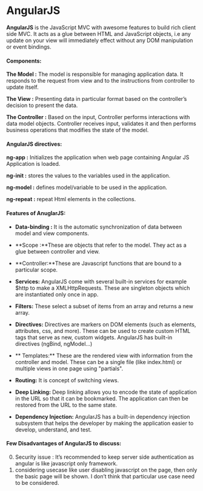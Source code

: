 # AngularJS

**AngularJS** is the JavaScript MVC with awesome features to build rich client side MVC. It acts as a glue between HTML and JavaScript objects, i.e any update on your view will immediately effect without any DOM manipulation or event bindings.

#### Components:

**The Model :**
The model is responsible for managing application data. It responds to the request from view and to the instructions from controller to update itself.

**The View :**
Presenting data in particular format based on the controller’s decision to present the data.

**The Controller :**
Based on the input, Controller performs interactions with data model objects. Controller receives input, validates it and then performs business operations that modifies the state of the model.

#### AngularJS directives:

**ng-app :** Initializes the application when web page containing Angular JS Application is loaded.

**ng-init :** stores the values to the variables used in the application.

**ng-model :** defines model/variable to be used in the application.

**ng-repeat :** repeat Html elements in the collections.

#### Features of AnuglarJS:

- **Data-binding :** It is the automatic synchronization of data between model and view components.
- **Scope :**These are objects that refer to the model. They act as a glue between controller and view.
- **Controller:**These are Javascript functions that are bound to a particular scope.
- **Services:** AngularJS come with several built-in services for example $http to make a XMLHttpRequests. These are singleton objects which are instantiated only once in app.

- **Filters:** These select a subset of items from an array and returns a new array.
- **Directives:** Directives are markers on DOM elements (such as elements, attributes, css, and more). These can be used to create custom HTML tags that serve as new, custom widgets. AngularJS has built-in directives (ngBind, ngModel...)
- ** Templates:** These are the rendered view with information from the controller and model. These can be a single file (like index.html) or multiple views in one page using "partials".
- **Routing:** It is concept of switching views.
- **Deep Linking:** Deep linking allows you to encode the state of application in the URL so that it can be bookmarked. The application can then be restored from the URL to the same state.
- **Dependency Injection:** AngularJS has a built-in dependency injection subsystem that helps the developer by making the application easier to develop, understand, and test.

#### Few Disadvantages of AngularJS to discuss:
0. Security issue : It’s recommended to keep server side authentication as angular is like javascript only framework.
1. considering usecase like user disabling javascript on the page, then only the basic page will be shown. I don’t think that particular use case need to be considered.

